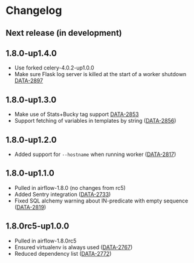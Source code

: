 # Changelog

## Next release (in development)

## 1.8.0-up1.4.0

* Use forked celery-4.0.2-up1.0.0
* Make sure Flask log server is killed at the start of a worker shutdown [DATA-2897](https://kontagent.jira.com/browse/DATA-2897)

## 1.8.0-up1.3.0

* Make use of Stats+Bucky tag support [DATA-2853](https://kontagent.jira.com/browse/DATA-2853)
* Support fetching of variables in templates by string ([DATA-2856](https://kontagent.jira.com/browse/DATA-2856))

## 1.8.0-up1.2.0

* Added support for `--hostname` when running worker ([DATA-2817](https://kontagent.jira.com/browse/DATA-2817))

## 1.8.0-up1.1.0

* Pulled in airflow-1.8.0 (no changes from rc5)
* Added Sentry integration ([DATA-2733](https://kontagent.jira.com/browse/DATA-2733))
* Fixed SQL alchemy warning about IN-predicate with empty sequence ([DATA-2819](https://kontagent.jira.com/browse/DATA-2819))

## 1.8.0rc5-up1.0.0

* Pulled in airflow-1.8.0rc5
* Ensured virtualenv is always used ([DATA-2767](https://kontagent.jira.com/browse/DATA-2767))
* Reduced dependency list ([DATA-2772](https://kontagent.jira.com/browse/DATA-2772))

